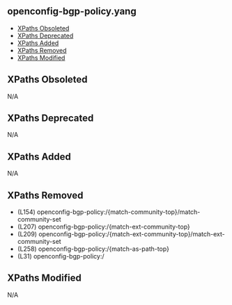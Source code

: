 ## openconfig-bgp-policy.yang

- [XPaths Obsoleted](#xpaths-obsoleted)
- [XPaths Deprecated](#xpaths-deprecated)
- [XPaths Added](#xpaths-added)
- [XPaths Removed](#xpaths-removed)
- [XPaths Modified](#xpaths-modified)

## XPaths Obsoleted

N/A

## XPaths Deprecated

N/A

## XPaths Added

N/A

## XPaths Removed

- (L154)	openconfig-bgp-policy:/{match-community-top}/match-community-set
- (L207)	openconfig-bgp-policy:/{match-ext-community-top}
- (L209)	openconfig-bgp-policy:/{match-ext-community-top}/match-ext-community-set
- (L258)	openconfig-bgp-policy:/{match-as-path-top}
- (L31)	openconfig-bgp-policy:/

## XPaths Modified

N/A


